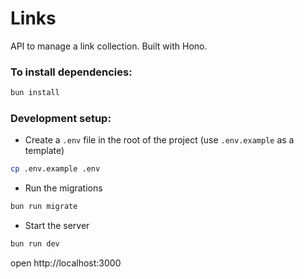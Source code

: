 # Links

API to manage a link collection. Built with Hono.

### To install dependencies:

```sh
bun install
```

### Development setup:

- Create a `.env` file in the root of the project (use `.env.example` as a template)

```sh
cp .env.example .env
```

- Run the migrations

```sh
bun run migrate
```

- Start the server

```sh
bun run dev
```

open http://localhost:3000
